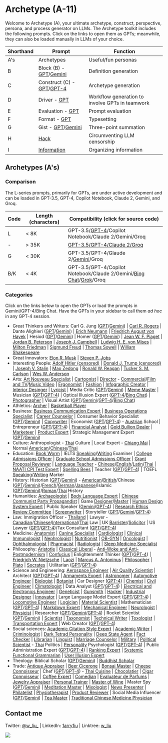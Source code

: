 # Archetype (A-11)

Welcome to Archetype (A), your ultimate archetype, construct, perspective, persona, and process generator on LLMs. The Archetype toolkit includes the following prompts. Click on the links to open them as GPTs; meanwhile, they can also be loaded manually in LLMs of your choice.

| Shorthand | Prompt | Function |
|---|---|---|
| A's | Archetypes | Useful/fun personas |
| B | Block (B) - [GPT](https://chat.openai.com/g/g-pbGPf7Dfa-block-b)/[Gemini](https://g.co/gemini/share/11d5d0bfaea8) | Definition generation | 
| C | Construct (C) - [GPT](https://chat.openai.com/g/g-ZR3w4e0RR-construct-c)/[GPT-4](https://chat.openai.com/share/74206dc9-50ce-4716-99dc-04015d102b34) | Archetype generation | 
| D | Driver - [GPT](https://chat.openai.com/g/g-WbRnrrmS4-driver-d) | Workflow generation to involve GPTs in teamwork | 
| E | Evaluation - [GPT](https://chat.openai.com/g/g-H0aFXvyY8-evaluation-e) | Prompt evaluation | 
| F | Format - [GPT](https://chat.openai.com/g/g-Phys06myK-format-f) | Typesetting |
| G | Gist - [GPT](https://chat.openai.com/g/g-9xUwQl1C2-gist-g)/[Gemini](https://g.co/gemini/share/65370f14365e) | Three-point summation | 
| H | [Hack](https://github.com/1arry1iu/archetype/tree/main/Hack) | Circumventing LLM censorship |
| I | [Information](https://chatgpt.com/g/g-7gYCmWwyt-information-i) | Organizing information |

## Archetypes (A's)

### Comparison 

The L-series prompts, primarily for GPTs, are under active development and can be loaded in GPT-3.5, GPT-4, Copilot Notebook, Claude 2, Gemini, and Groq. 

| Code | Length (characters) | Compatibility (click for source code) |
|---|---|---|
| L | < 8K | GPT-3.5/[GPT-4](https://github.com/1arry1iu/archetype/tree/main/GPTs)/Copilot Notebook/Claude 2/Gemini/Groq |
| - | > 35K | [GPT-3.5/GPT-4/Claude 2/Groq](https://github.com/1arry1iu/archetype/tree/main/Archetypes) |
| G | < 30K | GPT-3.5/GPT-4/Glaude 2/[Gemini](https://github.com/1arry1iu/archetype/tree/main/LLMs/Gemeni)/Groq |
| B/K | < 4K | GPT-3.5/GPT-4/Copilot Notebook/Claude 2/Gemini/[Bing Chat](https://github.com/1arry1iu/archetype/tree/main/LLMs/Bing%20Chat)/[Grok](https://github.com/1arry1iu/archetype/tree/main/LLMs/Grok)/Groq |

### Categories

Click on the links below to open the GPTs or load the prompts in Gemini/GPT-4/Bing Chat. Have the GPTs in your sidebar to call them *ad hoc* in any GPT-4 session.  

- Great Thinkers and Writers: Carl G. Jung ([GPT](https://chat.openai.com/g/g-S6aMsDoYi-carl-g-jung-cgj)/[Gemini](https://g.co/gemini/share/bfd3deb12f4e)) | [Carl R. Rogers](https://chat.openai.com/g/g-kyWvywGtY-carl-r-rogers-crr) | Dante Alighieri ([GPT](https://chat.openai.com/g/g-KQv0k7QCf-dante-alighieri-da)/[Gemini](https://g.co/gemini/share/ebd94dda4aeb)) | [Erich Neumann](https://chatgpt.com/g/g-QRLsTfYPQ-erich-neumann-en) | [Friedrich August von Hayek](https://chat.openai.com/g/g-5DJVaTGc0-friedrich-august-von-hayek-fah) | Hesiod ([GPT](https://chat.openai.com/g/g-aTYQfkm6x-hesiod-hsd)/[Gemini](https://g.co/gemini/share/3e4de5dd31b8)) | Homer ([GPT](https://chat.openai.com/g/g-CappyVZCJ-homer-hmr)/[Gemini](https://g.co/gemini/share/dc8639a58992)) | [Jean W. F. Piaget](https://chat.openai.com/g/g-EPYXXe49m-jean-w-f-piaget-jwfp) | [Jordan B. Peterson](https://chat.openai.com/g/g-4nay9mTfV-jordan-b-peterson-jbp) | [Joseph J. Campbell](https://chat.openai.com/g/g-CZsswOFGR-joseph-j-campbell-jjc) | [Ludwig H. E. von Mises](https://chat.openai.com/g/g-9YUpvLIz3-ludwig-h-e-von-mises-lhem) | [Milton Friedman](https://chat.openai.com/g/g-lofT7Xt7Z-milton-friedman-mf) | [Sigmund Freud](https://chat.openai.com/g/g-Ixg6iEx4g-sigmund-freud-sf) | [Thomas Sowell](https://chat.openai.com/g/g-tFtfltCBA-thomas-sowell-ts) | [William Shakespeare](https://chat.openai.com/g/g-Tk2pChYmW-william-shakespeare-ws)
- Great Innovators: [Elon R. Musk](https://chat.openai.com/g/g-qF5b38fKI-elon-r-musk-erm) | [Steven P. Jobs](https://chat.openai.com/g/g-bngp20GqA-steven-p-jobs-spj)
- Interesting People: [Adolf Hitler (censored)](https://chatgpt.com/g/g-FY2eS79y4-adolf-hitler-ah) | [Donald J. Trump (censored)](https://chatgpt.com/g/g-4hSUj327s-donald-j-trump-djt) | [Joseph V. Stalin](https://chatgpt.com/g/g-7JPh2dmvu-joseph-v-stalin-jvs) | [Mao Zedong](https://chatgpt.com/g/g-twHzVBfw2-mao-zedong-mzd) | [Ronald W. Reagan](https://chatgpt.com/g/g-qxjzjaXXg-ronald-w-reagan-rwr) | [Tucker S. M. Carlson](https://chat.openai.com/g/g-DNLcRbo8o-tucker-s-m-carlson-tsmc) | [Wes W. Anderson](https://chatgpt.com/g/g-x9MCZiKRe-wes-w-anderson-wwa)
- Arts: [Art Nouveau Specialist](https://chat.openai.com/g/g-m5043ILI1-universal-art-nouveau-specialist-uans) | [Cartoonist](https://chat.openai.com/g/g-vMSkT6neo-universal-cartoonist-uctn) | [Director](https://chat.openai.com/g/g-08JFTTWZV-universal-director-udr) - [Commercial](https://chat.openai.com/g/g-10DztRVaI-universal-director-commercial-udrcm)/[Film and TV](https://chat.openai.com/g/g-0vwUJcNgE-universal-director-film-and-tv-udrft)/[Music Video](https://chat.openai.com/g/g-mRxue3z70-universal-director-music-video-udrmv) | [Ergonomist](https://chat.openai.com/g/g-ZUrp1FCm8-universal-ergonomist-ueg) | [Fashion](https://chat.openai.com/g/g-aSgVWwHSr-universal-fashion-designer-ufd) | [Infographic Creator](https://chat.openai.com/g/g-F6UV4FOtF-universal-inforgraphic-creator-uic) | [Interior Desinger](https://chat.openai.com/g/g-B9P1ELgxJ-universal-interior-designer-uitd) | [Lyricist](https://chat.openai.com/g/g-5aTqZwVMX-universal-lyricist-ulr) | Media Critic ([GPT](https://chat.openai.com/g/g-JkERS8vzJ-universal-media-critic-umct)/[Gemini](https://g.co/gemini/share/3b4312d9574b)) | [Meme Master](https://chat.openai.com/g/g-RPHDGYpZx-universal-meme-master-umm) | Musician ([GPT](https://chat.openai.com/g/g-h6vgsij0E-universal-musician)/[GPT-4](https://chat.openai.com/share/20e9ceaa-5971-4401-aec9-5ad9b47a6051)) | Optical Illusion Expert ([GPT-4](https://chat.openai.com/share/a2f32e9b-94a6-4b64-9cfb-53f101c7afce)/[Bing Chat](https://sl.bing.net/9jMAiyDRfg)) | [Photographer](https://chat.openai.com/g/g-eBnMp3E4W-universal-photographer-uptg) | Visual Artist ([GPT](https://chat.openai.com/g/g-DajFS86Q5-universal-visual-artist-uva)/[Gemini](https://bard.google.com/share/30e005f355f7)/[GPT-4](https://chat.openai.com/share/1b839218-beec-4caa-99d6-617b64093877)/[Bing Chat](https://sl.bing.net/dQzgJ7UQeLk))
- Athletics: [Archer](https://chat.openai.com/g/g-wt5xICUNE-universal-archer-uac) | [Basketball Player](https://chat.openai.com/g/g-VO4imdZer-universal-basketball-player-ubp)
- Business: [Business Communication Expert](https://chat.openai.com/g/g-WpSfsayO5-universal-business-communication-expert-ubce) | [Business Operations Specialist](https://chat.openai.com/g/g-8wgLdNspj-universal-business-operations-specialist-ubos) | [Career Counselor](https://chat.openai.com/g/g-0LRlMdiQX-universal-career-counselor-ucc) | Consumer Behavior Specialist ([GPT](https://chat.openai.com/g/g-5OzB0p4BX-universal-consumer-behavior-specialist-ucbs)/[Gemini](https://g.co/gemini/share/df5c48c86f84)) | [Copywriter](https://chat.openai.com/g/g-wwy4pKtI1-universal-copywriter-ucw) | Economist ([GPT](https://chat.openai.com/g/g-ZKx7oeVvs-universal-economist-uec)/[GPT-4](https://chat.openai.com/share/14206929-8b4c-438c-bca6-f1356952f6e0)) - [Austrian](https://chat.openai.com/g/g-S2tWP9IKn-universal-economist-austrian-school-uecat) School | Entrepreneur ([GPT](https://chat.openai.com/g/g-5j5cYSts5-universal-entrepreneur-uen)/[GPT-4](https://chat.openai.com/share/3994fc10-59fd-4374-8991-2659717cfcc2)) | [Financial Analyst](https://chat.openai.com/g/g-Gjnowuc3C-universal-financial-analyst-ufa) | [Gold Bullion Dealer](https://chat.openai.com/g/g-mB6J8ryH8-universal-gold-bullion-dealer-ugbd) | [Marketeer](https://chat.openai.com/g/g-oeSAn2B4R-universal-marketeer-umk) | [Product Expert](https://chat.openai.com/g/g-Wk8Ko6vH8-universal-product-expert-upe) | Strategic Management Expert ([GPT](https://chat.openai.com/g/g-p01ozYG9G-universal-strategic-management-expert-usme)/[Gemini](https://g.co/gemini/share/b138b2de90e7))
- Culture: Anthropologist - [Thai](https://chat.openai.com/g/g-Jo8UXkrJ3-universal-anthropologist-thai-culture-uapth) Culture | Local Expert - [Chiang Mai](https://chatgpt.com/g/g-rsSsOeQp1-universal-local-expert-chiang-mai-ulecm) | Normal [American](https://chat.openai.com/g/g-n2vLRmF26-universal-normal-american-una)/[Chinese](https://chat.openai.com/g/g-CURKUcxvV-universal-normal-chinese-unc)/[Thai](https://chat.openai.com/g/g-QWjflIxZE-universal-normal-thai)
- Education: [Book Worm](https://chat.openai.com/g/g-2jvYrCfBc-universal-book-worm-ubw) | IELTS [Speaking](https://chat.openai.com/g/g-DzR8WYdYW-universal-ielts-speaking-examiner-uise)/[Writing](https://chat.openai.com/g/g-zvKrMa3Sm-universal-ielts-writing-examiner-uiwe) Examiner | [College Admissions Officer](https://chat.openai.com/g/g-P9ETjhl6N-universal-college-admissions-officer-ucao) | [Graduate School Admissions Officer](https://chat.openai.com/g/g-ASNB6dzbE-universal-graduate-school-admissions-officer) | [Grant Proposal Reviewer](https://chat.openai.com/g/g-R3dvVwSWc-universal-grant-proposal-reviewer-ugpr) | [Language Teacher](https://chat.openai.com/g/g-It87VYq9q-universal-language-teacher-ult) - [Chinese](https://chat.openai.com/g/g-jwJkSAWwi-universal-language-teacher-chinese-ultcn)/[English](https://chat.openai.com/g/g-kF84zY97Q-universal-language-teacher-english-ulten)/[Latin](https://chat.openai.com/g/g-N3TeF1W8I-universal-language-teacher-latin-ultlt)/[Thai](https://chat.openai.com/g/g-jTBTUlLBJ-universal-language-teacher-thai-ultth) | [NAATI CPI Test Expert](https://chat.openai.com/g/g-T5EWCAw0a-universal-naati-cpi-test-expert-uncpi) | [Spelling Bees](https://chat.openai.com/g/g-nIND6VksX-universal-spelling-bees) | Teacher ([GPT](https://chat.openai.com/g/g-iyMu9FxdB-universal-teacher)/[GPT-4](https://chat.openai.com/share/ac728205-9747-457b-a18b-75ac35510751)) | TOEFL [Speaking](https://chat.openai.com/g/g-M7vSdiwDd-universal-toefl-speaking-marker-utsm)/[Writing](https://chat.openai.com/g/g-3KZqMpXd8-universal-toefl-writing-marker-utwm) Marker
- History: Historian ([GPT](https://chat.openai.com/g/g-z9sxoquNv-universal-historian-uht)/[Gemini](https://g.co/gemini/share/512199b29449)) - [American](https://chatgpt.com/g/g-FJBZLTprw-universal-historian-american-history-uhtus)/[British](https://chatgpt.com/g/g-7y4eOtoyb-universal-historian-british-history-uhtgb)/Chinese ([GPT](https://chat.openai.com/g/g-kmjhNouR0-universal-historian-chinese-history-uhtcn)/[Gemini](https://g.co/gemini/share/82582b09c9fe))/[French](https://chat.openai.com/g/g-LvucbhAH7-universal-historian-french-history-uhtfr)/[German](https://chatgpt.com/g/g-fG7U75Czt-universal-historian-german-history-uhtde)/[Japanese](https://chat.openai.com/g/g-5rLpvKLr5-universal-historian-japanese-history-uhtjp)/Islamic ([GPT](https://chatgpt.com/g/g-DmFUqxrjj-universal-historian-islamic-history-uhtih)/[Gemini](https://g.co/gemini/share/3c765c17d790))/[Roman](https://chatgpt.com/g/g-zxnU5gYsg-universal-historian-roman-history-uhtrm)/[Thai](https://chatgpt.com/g/g-hJMHCWFWc-universal-historian-thai-history-uhtth) History
- Humanities: [Archaeologist](https://chat.openai.com/g/g-ATUY9XpWT-universal-archaeologist-uarc) | [Body Language Expert](https://chat.openai.com/g/g-FD8yZXANH-universal-body-language-expert-uble) | [Chinese Communist Party Propagandist](https://chat.openai.com/g/g-63b8LzToM-universal-china-communist-party-propagandist) | Game [Designer](https://chat.openai.com/g/g-E5v7dr7AA-universal-game-designer-ugd)/[Master](https://chat.openai.com/g/g-E8z12YboN-universal-game-master-ugm) | [Human Design System Expert](https://chat.openai.com/g/g-JYRi2Q74j-universal-human-design-system-expert-uhdse) | Public Speaker ([Gemini](https://g.co/bard/share/cfdbb2930de4)/[GPT-4](https://chat.openai.com/share/d49d6097-d1e2-4270-81d7-ec2484fd959d)) | [Research Ethics Review Committee](https://chat.openai.com/g/g-mf6ccxIka-universal-research-ethics-review-committee-urerc) | [Screenwriter](https://chat.openai.com/g/g-3e2fCgciO-universal-screenwriter-usw) | Storyteller ([GPT](https://chat.openai.com/g/g-i2KB66rSE-universal-storyteller-ust)/[Gemini](https://g.co/bard/share/482febe344d5)/[GPT-4](https://chat.openai.com/share/f7e7bb1b-daaa-450b-8283-1cb0d70fffac))
- Law: Immigration Officer - [Thailand](https://chatgpt.com/g/g-bN3yRDViA-universal-immigration-officer-thailand-uioth) | Lawyer - [Canadian](https://chat.openai.com/g/g-yBNGrnKeU-universal-lawyer-canadian-law-ulcal)/[Chinese](https://chat.openai.com/g/g-rHbtrYAcg-universal-lawyer-chinese-law-ulcnl)/[International](https://chat.openai.com/g/g-6eGYf2KKa-universal-lawyer-international-law-ulint)/[Thai](https://chatgpt.com/g/g-HrGAdaC9X-universal-lawyer-thai-law-ulthl) Law | UK [Barrister](https://chat.openai.com/g/g-aEWDn501E-universal-uk-barrister-uukb)/[Solicitor](https://chat.openai.com/g/g-WXLVZloOc-universal-uk-solicitor-uuks) | US Lawyer ([GPT](https://chat.openai.com/g/g-5aRRsztn6-universal-us-lawyer-uusl)/[GPT-4](https://chat.openai.com/share/d6b0bc93-f95d-408f-b952-d04b36f73058))/Tax Consultant ([GPT](https://chat.openai.com/g/g-YQhaLQCKH-universal-us-tax-consultant-uustc)/[GPT-4](https://chat.openai.com/share/180691a3-865d-4ed2-bf86-fdc7da22ff68))
- Medicine: [Anatomist](https://chatgpt.com/g/g-sVn84aaGt-universal-anatomist-uant) | [Canine Specialist](https://chat.openai.com/g/g-Cc9XQo37L-universal-canine-specialist-ucs) | [Cardiologist](https://chatgpt.com/g/g-qcp33luQt-universal-cardiologist-ucdl) | [Clinical Immunologist](https://chat.openai.com/g/g-urOsAwPlz-universal-clinical-immunologist-uci) | [Nephrologist](https://chatgpt.com/g/g-OPTWmx7VF-universal-nephrologist-unpr) | [Nutritionist](https://chat.openai.com/g/g-5mrsNBbL7-universal-nutritionist-untr) | [OB-GYN](https://chat.openai.com/g/g-3ZMZeDz7b-universal-ob-gyn-uobgyn) | [Oncologist](https://chat.openai.com/g/g-TvPfqsoD7-universal-oncologist-uoc) | [Ophthalmologist](https://chat.openai.com/g/g-1yIRREEfL-universal-ophthalmologist-uopt) | [Pharmacist](https://chat.openai.com/g/g-92lJZcQvm-universal-pharmacist-upm) | [Radiologist](https://chat.openai.com/g/g-IhC5X2zFP-universal-radiologist-urd) | [Sleep Medicine Specialist](https://chat.openai.com/g/g-VNE8auwBK-universal-sleep-medicine-specialist-usms)
- Philosophy: [Aristotle](https://chat.openai.com/g/g-PNdO9Imsp-aristotle-ato) | [Classical Liberal](https://chatgpt.com/g/g-z19Iop92k-universal-classical-liberal-ucl) - [Anti-Woke and Anti-Postmodernism](https://chatgpt.com/g/g-N556xukoa-universal-classical-liberal-anti-woke-uclaw) | [Confucius](https://chat.openai.com/g/g-3UugZT0i1-confucius-cfc) | Enlightenment Thinker ([GPT](https://chat.openai.com/g/g-28UwK71Fs-universal-enlightenment-thinker-uet)/[GPT-4](https://chat.openai.com/share/bb6506ad-35bd-4ec6-b511-337cefee8a7a)) | [Friedrich W. Nietzsche](https://chat.openai.com/g/g-CSPerSFnb-friedrich-w-nietzsche-fwn) | [Laozi](https://chat.openai.com/g/g-rjTSeClcR-laozi-lao) | [Marcus A. Antoninus](https://chat.openai.com/g/g-A8DEoiDll-marcus-a-antoninus-maa) | [Philosopher](https://chat.openai.com/g/g-ZKrYeKrjA-universal-philosopher-up) | [Plato](https://chat.openai.com/g/g-Z7I6YmKmz-plato-plt) | [Socrates](https://chat.openai.com/g/g-GBrdXPLhO-socrates-sct) | Utilitarian ([GPT](https://chatgpt.com/g/g-GbwpVkSNY-universal-utilitarian-uut)/[GPT-4](https://chat.openai.com/share/b2bb08af-fe61-4ee1-bedf-f7e932e0b2d6))
- Science and Engineering: [Aerospace Engineer](https://chat.openai.com/g/g-jZRQiZJFk-universal-aerospace-engineer-uae) | [Air Quality Scientist](https://chat.openai.com/g/g-GkMRvLf2I-universal-air-quality-scientist-uaqs) | Architect ([GPT](https://chat.openai.com/g/g-BEGfk6MHc-universal-architect-uat)/[GPT-4](https://chat.openai.com/share/ae3ad780-f2e2-4461-8407-593c32bc0734)) | [Armaments Expert](https://chat.openai.com/g/g-NGhe3wJ93-universal-armaments-expert-uame) | [Astronomer](https://chat.openai.com/g/g-DhvzBQKLz-universal-astronomer-uam) | [Automotive Engineer](https://chat.openai.com/g/g-37cSIl1vm-universal-automotive-engineer-uate) | [Biologist](https://chat.openai.com/g/g-qItAGzYaw-universal-biologist-ubo) | [Botanist](https://chat.openai.com/g/g-BKLHVeHHO-universal-botanist-ubt) | Car Designer ([GPT-4](https://chat.openai.com/share/d7447542-50eb-4a6c-8d7c-1173ba687968)) | [Chemist](https://chat.openai.com/g/g-o8dqXYdPL-universal-chemist-uch) | [Civil Engineer](https://chat.openai.com/g/g-4x90lXgox-universal-civil-engineer-uce) | [Climatologist](https://chat.openai.com/g/g-NIMLXQ9Jc-universal-climatologiest-uclm) | Data Analyst ([GPT](https://chat.openai.com/g/g-UnHVJnGaf-universal-data-analyst-uda)/[GPT-4](https://chat.openai.com/share/48832ede-fb02-49ae-a319-6b6dcd082f70)) | [Electrical and Electronics Engineer](https://chat.openai.com/g/g-RJcsmJvZ5-universal-electrical-and-electronics-engineer) | [Geneticist](https://chat.openai.com/g/g-4hIIkhI5u-universal-geneticist-ugt) | [Gunsmith](https://chat.openai.com/g/g-95UlkDiwE-universal-gunsmith-ugs) | [Hacker](https://chat.openai.com/g/g-bGkn7Cr4z-universal-hacker-uh) | [Industrial Designer](https://chat.openai.com/g/g-Ao2B30Cet-universal-industrial-designer-uid) | [Innovator](https://chat.openai.com/g/g-WE7b4GZes-universal-innovator-uin) | Large Language Model Expert ([GPT](https://chat.openai.com/g/g-DIACCRsW0-universal-large-language-model-expert-ullme)/[GPT-4](https://chat.openai.com/share/2f5cf34b-d9f3-4449-bf6d-d6c8f37637eb)) | [Locomotive Engineer](https://chat.openai.com/g/g-dZu5hregW-universal-locomotive-engineer-ulme) | [Logician](https://chatgpt.com/g/g-oK5BnmGtY-universal-logician-ulc) | [Material Scientist](https://chat.openai.com/g/g-aVkmoYvRF-universal-material-scientist-ums) | Mathematician ([GPT](https://chat.openai.com/g/g-YbeEdwIrN-universal-mathematician-umt)/[GPT-4](https://chat.openai.com/share/4d5a79f6-f2b8-458d-a2d4-9fd549a897dc)) | [Markdown Expert](https://chat.openai.com/g/g-8olodJlvW-universal-markdown-expert-umde) | [Mechanical Engineer](https://chat.openai.com/g/g-rNkninS3h-universal-mechanical-engineer-umce) | [Neurologist](https://chat.openai.com/g/g-H8GlhVipV-universal-neurologist-uno) | [Physicist](https://chat.openai.com/g/g-HNpeUSpLD-universal-physicist-uph) | Researcher ([GPT](https://chat.openai.com/g/g-kf6WevEpP-universal-researcher-ur)/[Gemini](https://g.co/bard/share/0dd27dc165f7)/[GPT-4](https://chat.openai.com/share/c4150382-2f5d-4e98-8630-961351704c5f)) |  Rocket Scientist ([GPT](https://chat.openai.com/g/g-nDn4ka4fn-universal-rocket-scientist-urs)/[Gemini](https://chat.openai.com/share/3a1db8d6-5e63-4d7a-977c-7c6a40ccde96)) | [Scientist](https://chat.openai.com/g/g-OWTqvLZbZ-universal-scientist-us) | [Taxonomist](https://chat.openai.com/g/g-5zGZ2j4xE-universal-taxonomist-utx) | [Technical Writer](https://chat.openai.com/g/g-yRGOqoksM-universal-technical-writer-utw) | [Toxologist](https://chatgpt.com/g/g-B4bT16NoT-universal-toxicologist-utox) | [Transportation Expert](https://chat.openai.com/g/g-9cIKic6Sp-universal-transportation-expert-ute) | Web Creator ([GPT](https://chat.openai.com/g/g-4oIIWWPSJ-universal-web-creator)/[GPT-4](https://chat.openai.com/share/ccb36aa8-455f-42d5-8785-8015b33513a4))
- Social sciences: [Academic Citation Style Expert](https://chat.openai.com/g/g-TVUsZNISg-universal-academic-citation-style-expert-uacse) | [Academic Writer](https://chat.openai.com/g/g-cL4gMVKUe-universal-academic-writer) | [Criminologist](https://chat.openai.com/g/g-yEdhOeQY9-universal-criminologist-ucn) | [Dark Tetrad Personality](https://chat.openai.com/g/g-WZo5atvn7-universal-dark-tetrad-personality-udtp) | [Deep State Agent](https://chat.openai.com/g/g-2uYZviYE5-universal-deep-state-agent-udsa) | [Fact Checker](https://chat.openai.com/g/g-Kcx3ZllkZ-universal-fact-checker-ufc) | [Librarian](https://chat.openai.com/g/g-E5SqgRWH8-universal-librarian-ulb) | [Linguist](https://chat.openai.com/g/g-dj4afPM2J-universal-linguist-ul) | [Marriage Counselor](https://chat.openai.com/g/g-aVoGsEqUk-universal-marriage-counselor-umc) | [Military](https://chat.openai.com/g/g-RQDOeB4Ez-universal-military-expert-ume) | [Political Scientist](https://chat.openai.com/g/g-IyA5PaVBO-universal-political-scientist-upls) - [Thai](https://chatgpt.com/g/g-WzyhRHSlM-universal-political-scientist-thai-politics) Politics | [Personality](https://chat.openai.com/g/g-ykxcbhhns-universal-personality-psychologist-uppc) Psychologist ([GPT](https://chatgpt.com/g/g-gktcTLs6E-universal-psychologist-upc)/[GPT-4](https://chat.openai.com/share/adbbea5b-ab8d-4362-a1f7-21b6d499eb64)) | Public Administration Expert ([GPT](https://chat.openai.com/g/g-DxXQEyWRK-universal-public-administration-expert-upae)/[GPT-4](https://chat.openai.com/share/2e6609ef-ede8-4f51-993c-c36afa6e425b)) | [Ranking Expert](https://chat.openai.com/g/g-zeV6yEhWW-universal-ranking-expert-ure) | [Systemic Functional Grammarian](https://chat.openai.com/g/g-IrAazXuG8-universal-systemic-functional-grammarian-usfg) | [User Illusion Expert](https://chat.openai.com/g/g-gHwvfwmQF-universal-user-illusion-expert-uuie)
- Theology: Biblical Scholar ([GPT](https://chatgpt.com/g/g-rIy7i1TSk-universal-biblical-scholar)/[Gemini](https://g.co/gemini/share/89801b96bebb)) | [Buddhist Scholar](https://chat.openai.com/g/g-WfZoEwzSC-universal-buddhist-scholar-ubds)
- Trade: [Antique Appraiser](https://chat.openai.com/g/g-3z2gnIaKg-universal-antique-appraiser-uata) | [Beer Cicerone](https://chat.openai.com/g/g-H9NaBj3e6-universal-beer-cicerone-ubc) | [Bonsai Master](https://chat.openai.com/g/g-9u0fOp8q2-universal-bonsai-master-ubsm) | [Cheese Connoisseur](https://chat.openai.com/g/g-0HNYcfwDk-universal-cheese-connoisseur-ucsc) | Chef ([GPT](https://chat.openai.com/g/g-93ThuDHcx-universal-chef-ucf)/[GPT-4](https://chat.openai.com/share/96ad199d-da7c-4f19-b3c8-9e4e63d5951f)) - [Thai Cuisine](https://chat.openai.com/g/g-5vrj6sjMa-universal-chef-thai-cuisine-ucfth) | [Chocolatier](https://chat.openai.com/g/g-QlKwfqdwL-universal-chocolatier-ucoco) | [Cigar Connoisseur](https://chat.openai.com/g/g-S6q0JzyO0-universal-cigar-connoisseur-ucgc) | [Coffee Expert](https://chat.openai.com/g/g-DzZVgJRBa-universal-coffee-expert-ucfe) | [Comedian](https://chat.openai.com/g/g-NqMsmLjXJ-universal-comedian-ucm) | [Evaluateur de Parfums](https://chat.openai.com/g/g-F5ghc5ZTs-universal-evaluateur-de-parfums-uep) | [Jewelry Appraiser](https://chat.openai.com/g/g-u20zajahd-universal-jewelry-appraiser-uja) | [Personal Trainer](https://chat.openai.com/g/g-Vo1mGE8at-universal-personal-trainer-upt) | [Master of Wine](https://chat.openai.com/g/g-AjZnuRPyG-universal-master-of-wine-umw) | Master Spy ([GPT](https://chat.openai.com/g/g-tDbj5445p-universal-master-spy-umts)/[Gemini](https://g.co/gemini/share/13cd33814faf)) | [Meditation Master](https://chat.openai.com/g/g-nVzKGDwNP-universal-meditation-master-umdm) | [Mixologist](https://chat.openai.com/g/g-pX844UwmY-universal-mixologist-umx) | [News Presenter](https://chat.openai.com/g/g-vNMq0WsTx-universal-news-presenter-unp) | [Philatelist](https://chat.openai.com/g/g-U9Qw0AFOG-universal-philatelist-upll) | [Physiotherapist](https://chat.openai.com/g/g-KVG95ZKgD-universal-physiotherapist-uptt) | [Product Reviewer](https://chat.openai.com/g/g-GXKrhaKeA-universal-product-reviewer-upr-10-5-l) | Social Media Influencer ([GPT](https://chat.openai.com/g/g-O5fiNW35X-universal-social-media-influencer-usmi)/[Gemini](https://g.co/gemini/share/8885b277cff4)) | [Tea Master](https://chat.openai.com/g/g-LeOwG26aA-universal-tea-master-utm) | [Traditional Chinese Medicine Physician](https://chat.openai.com/g/g-2LCp7ho9p-universal-traditional-chinese-medicine-physician)

## Contact me

Twitter: [@w_liu_](https://twitter.com/w_liu_) | LinkedIn: [1arry1iu](https://www.linkedin.com/in/1arry1iu/) | Linktree: [w_liu](https://linktr.ee/w_liu_)

![](https://github.com/1arry1iu/everything/blob/main/A_Avatar.png)
